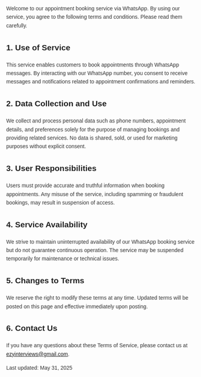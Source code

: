 <html lang="en">
<head>
  <meta charset="UTF-8">
  <meta name="viewport" content="width=device-width, initial-scale=1">
  <title>Terms of Service</title>
  <style>
    body {
      font-family: Arial, sans-serif;
      margin: 40px;
      line-height: 1.6;
      color: #333;
    }
    h1, h2 {
      color: #222;
    }
  </style>
</head>
<body>
  <p>Welcome to our appointment booking service via WhatsApp. By using our service, you agree to the following terms and conditions. Please read them carefully.</p>

  <h2>1. Use of Service</h2>
  <p>This service enables customers to book appointments through WhatsApp messages. By interacting with our WhatsApp number, you consent to receive messages and notifications related to appointment confirmations and reminders.</p>

  <h2>2. Data Collection and Use</h2>
  <p>We collect and process personal data such as phone numbers, appointment details, and preferences solely for the purpose of managing bookings and providing related services. No data is shared, sold, or used for marketing purposes without explicit consent.</p>

  <h2>3. User Responsibilities</h2>
  <p>Users must provide accurate and truthful information when booking appointments. Any misuse of the service, including spamming or fraudulent bookings, may result in suspension of access.</p>

  <h2>4. Service Availability</h2>
  <p>We strive to maintain uninterrupted availability of our WhatsApp booking service but do not guarantee continuous operation. The service may be suspended temporarily for maintenance or technical issues.</p>

  <h2>5. Changes to Terms</h2>
  <p>We reserve the right to modify these terms at any time. Updated terms will be posted on this page and effective immediately upon posting.</p>

  <h2>6. Contact Us</h2>
  <p>If you have any questions about these Terms of Service, please contact us at <a href="mailto:ezyinterviews@gmail.com">ezyinterviews@gmail.com</a>.</p>

  <p>Last updated: May 31, 2025</p>
</body>
</html>
